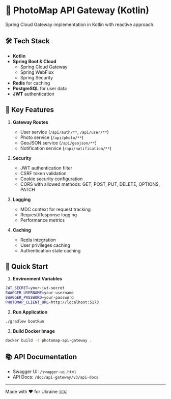 # 🚀 PhotoMap API Gateway (Kotlin)

Spring Cloud Gateway implementation in Kotlin with reactive approach.

## 🛠 Tech Stack

- **Kotlin** 
- **Spring Boot & Cloud**
  - Spring Cloud Gateway
  - Spring WebFlux
  - Spring Security
- **Redis** for caching
- **PostgreSQL** for user data
- **JWT** authentication

## 🌟 Key Features

1. **Gateway Routes**
   - User service (`/api/auth/**`, `/api/user/**`)
   - Photo service (`/api/photo/**`)
   - GeoJSON service (`/api/geojson/**`)
   - Notification service (`/api/notification/**`)

2. **Security**
   - JWT authentication filter
   - CSRF token validation
   - Cookie security configuration
   - CORS with allowed methods: GET, POST, PUT, DELETE, OPTIONS, PATCH

3. **Logging**
   - MDC context for request tracking
   - Request/Response logging
   - Performance metrics

4. **Caching**
   - Redis integration
   - User privileges caching
   - Authentication state caching


## 🚀 Quick Start

1. **Environment Variables**
```bash
JWT_SECRET=your-jwt-secret
SWAGGER_USERNAME=your-username
SWAGGER_PASSWORD=your-password
PHOTOMAP_CLIENT_URL=http://localhost:5173
```

2. **Run Application**
```bash
./gradlew bootRun
```

3. **Build Docker Image**
```bash
docker build -t photomap-api-gateway .
```

## 📚 API Documentation

- Swagger UI: `/swagger-ui.html`
- API Docs: `/doc/api-gateway/v3/api-docs`

---
Made with ❤️ for Ukraine 🇺🇦 